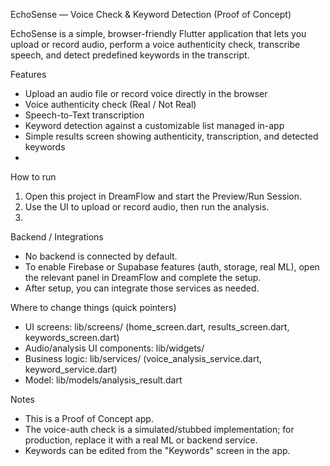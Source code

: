 EchoSense — Voice Check & Keyword Detection (Proof of Concept)

EchoSense is a simple, browser-friendly Flutter application that lets you upload or record audio, perform a voice authenticity check, transcribe speech, and detect predefined keywords in the transcript.

Features
- Upload an audio file or record voice directly in the browser
- Voice authenticity check (Real / Not Real)
- Speech-to-Text transcription
- Keyword detection against a customizable list managed in-app
- Simple results screen showing authenticity, transcription, and detected keywords
- 
How to run
1. Open this project in DreamFlow and start the Preview/Run Session.
2. Use the UI to upload or record audio, then run the analysis.
3. 
Backend / Integrations

- No backend is connected by default.
- To enable Firebase or Supabase features (auth, storage, real ML), open the relevant panel in DreamFlow and complete the setup.
- After setup, you can integrate those services as needed.
  
Where to change things (quick pointers)

- UI screens: lib/screens/ (home_screen.dart, results_screen.dart, keywords_screen.dart)
- Audio/analysis UI components: lib/widgets/
- Business logic: lib/services/ (voice_analysis_service.dart, keyword_service.dart)
- Model: lib/models/analysis_result.dart
  
Notes

- This is a Proof of Concept app.
- The voice-auth check is a simulated/stubbed implementation; for production, replace it with a real ML or backend service.
- Keywords can be edited from the "Keywords" screen in the app.
